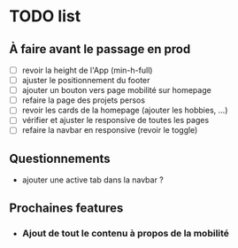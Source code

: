 # TODO list

## À faire avant le passage en prod

* [ ] revoir la height de l'App (min-h-full)
* [ ] ajuster le positionnement du footer
* [ ] ajouter un bouton vers page mobilité sur homepage
* [ ] refaire la page des projets persos
* [ ] revoir les cards de la homepage (ajouter les hobbies, ...)
* [ ] vérifier et ajuster le responsive de toutes les pages
* [ ] refaire la navbar en responsive (revoir le toggle)

## Questionnements

* ajouter une active tab dans la navbar ?

## Prochaines features

* ### Ajout de tout le contenu à propos de la mobilité